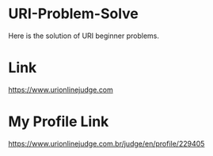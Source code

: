 # URI-Problem-Solve
Here is the solution of URI beginner problems.

# Link 
https://www.urionlinejudge.com

# My Profile Link
https://www.urionlinejudge.com.br/judge/en/profile/229405
